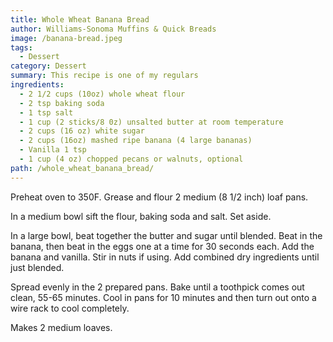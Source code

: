 ```yaml
---
title: Whole Wheat Banana Bread
author: Williams-Sonoma Muffins & Quick Breads
image: /banana-bread.jpeg
tags:
  - Dessert
category: Dessert
summary: This recipe is one of my regulars
ingredients:
  - 2 1/2 cups (10oz) whole wheat flour
  - 2 tsp baking soda
  - 1 tsp salt
  - 1 cup (2 sticks/8 0z) unsalted butter at room temperature
  - 2 cups (16 oz) white sugar
  - 2 cups (16oz) mashed ripe banana (4 large bananas)
  - Vanilla 1 tsp
  - 1 cup (4 oz) chopped pecans or walnuts, optional
path: /whole_wheat_banana_bread/
---
```

Preheat oven to 350F.  Grease and flour 2 medium (8 1/2 inch) loaf pans.

In a medium bowl sift the flour, baking soda and salt.  Set aside.

In a large bowl, beat together the butter and sugar until blended.  Beat in the banana, then beat in the eggs one at a time for 30 seconds each.  Add the banana and vanilla.  Stir in nuts if using.  Add combined dry ingredients until just blended.

Spread evenly in the 2 prepared pans.  Bake until a toothpick comes out clean, 55-65 minutes.  Cool in pans for 10 minutes and then turn out onto a wire rack to cool completely.

Makes 2 medium loaves.

